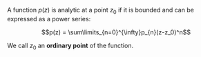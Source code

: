 A function $p(z)$ is analytic at a point $z_0$ if it is bounded and can be expressed as a power series:

$$p(z) = \sum\limits_{n=0}^{\infty}p_{n}(z-z_0)^n$$

We call $z_0$ an **ordinary point** of the function.